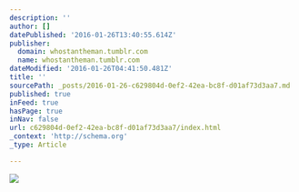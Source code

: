 ```yaml
---
description: ''
author: []
datePublished: '2016-01-26T13:40:55.614Z'
publisher:
  domain: whostantheman.tumblr.com
  name: whostantheman.tumblr.com
dateModified: '2016-01-26T04:41:50.481Z'
title: ''
sourcePath: _posts/2016-01-26-c629804d-0ef2-42ea-bc8f-d01af73d3aa7.md
published: true
inFeed: true
hasPage: true
inNav: false
url: c629804d-0ef2-42ea-bc8f-d01af73d3aa7/index.html
_context: 'http://schema.org'
_type: Article

---
```

![](http://41.media.tumblr.com/0df90f34aeac25324ec8b7ddb518c776/tumblr_o1gygdO1511v69leeo1_1280.jpg)